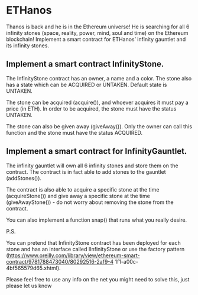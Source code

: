 # ETHanos 

Thanos is back and he is in the Ethereum universe! He is searching for all 6 infinity stones (space, reality, power, mind, soul and time) on the Ethereum blockchain! Implement a smart contract for ETHanos’ infinity gauntlet and its infinity stones. 

## Implement a smart contract InfinityStone. 

The InfinityStone contract has an owner, a name and a color. The stone also has a state which can be ACQUIRED or UNTAKEN. Default state is UNTAKEN. 

The stone can be acquired (acquire()), and whoever acquires it must pay a price (in ETH). In order to be acquired, the stone must have the status UNTAKEN. 

The stone can also be given away (giveAway()). Only the owner can call this function and the stone must have the status ACQUIRED. 

## Implement a smart contract for InfinityGauntlet. 
The infinity gauntlet will own all 6 infinity stones and store them on the contract. The contract is in fact able to add stones to the gauntlet (addStones()). 

The contract is also able to acquire a specific stone at the time (acquireStone()) and give away a specific stone at the time (giveAwayStone()) - do not worry about removing the stone from the contract. 

You can also implement a function snap() that runs what you really desire. 

P.S. 

You can pretend that InfinityStone contract has been deployed for each stone and has an interface called IInfinityStone or use the factory pattern 
(https://www.oreilly.com/library/view/ethereum-smart-contract/9781788473040/80292516-2af9-4 1f1-a00c-4bf565579d65.xhtml). 

Please feel free to use any info on the net you might need to solve this, just please let us know 
